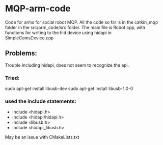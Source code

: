 # MQP-arm-code

Code for arms for social robot MQP. 
All the code so far is in the catkin_mqp folder in the src/arm_code/src folder. 
The main file is Robot.cpp, with functions for writing to the hid device using hidapi in SimpleComsDevice.cpp

## Problems:
Trouble including hidapi, does not seem to recognize the api. 

### Tried:
sudo apt-get install libusb-dev
sudo apt-get install libusb-1.0-0

### used the include statements:
- include <hidapi.h>
- include <hidapi/hidapi.h>
- include <libusb.h>
- include <hidapi_libusb.h>

May be an issue with CMakeLists.txt